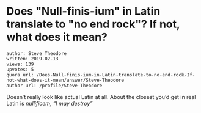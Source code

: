 # Does "Null-finis-ium" in Latin translate to "no end rock"? If not, what does it mean?

	author: Steve Theodore
	written: 2019-02-13
	views: 139
	upvotes: 5
	quora url: /Does-Null-finis-ium-in-Latin-translate-to-no-end-rock-If-not-what-does-it-mean/answer/Steve-Theodore
	author url: /profile/Steve-Theodore


Doesn’t really look like actual Latin at all. About the closest you’d get in real Latin is _nullificem, “I may destroy”_ 

